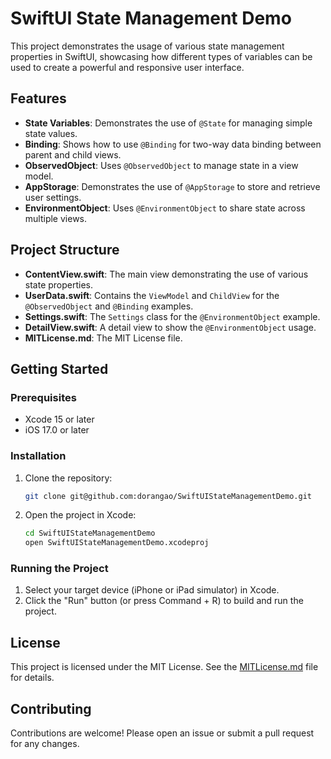 # SwiftUI State Management Demo

This project demonstrates the usage of various state management properties in SwiftUI, showcasing how different types of variables can be used to create a powerful and responsive user interface.

## Features

- **State Variables**: Demonstrates the use of `@State` for managing simple state values.
- **Binding**: Shows how to use `@Binding` for two-way data binding between parent and child views.
- **ObservedObject**: Uses `@ObservedObject` to manage state in a view model.
- **AppStorage**: Demonstrates the use of `@AppStorage` to store and retrieve user settings.
- **EnvironmentObject**: Uses `@EnvironmentObject` to share state across multiple views.

## Project Structure

- **ContentView.swift**: The main view demonstrating the use of various state properties.
- **UserData.swift**: Contains the `ViewModel` and `ChildView` for the `@ObservedObject` and `@Binding` examples.
- **Settings.swift**: The `Settings` class for the `@EnvironmentObject` example.
- **DetailView.swift**: A detail view to show the `@EnvironmentObject` usage.
- **MITLicense.md**: The MIT License file.

## Getting Started

### Prerequisites

- Xcode 15 or later
- iOS 17.0 or later

### Installation

1. Clone the repository:
    ```sh
    git clone git@github.com:dorangao/SwiftUIStateManagementDemo.git
    ```
2. Open the project in Xcode:
    ```sh
    cd SwiftUIStateManagementDemo
    open SwiftUIStateManagementDemo.xcodeproj
    ```

### Running the Project

1. Select your target device (iPhone or iPad simulator) in Xcode.
2. Click the "Run" button (or press Command + R) to build and run the project.

## License

This project is licensed under the MIT License. See the [MITLicense.md](MITLicense.md) file for details.

## Contributing

Contributions are welcome! Please open an issue or submit a pull request for any changes.


